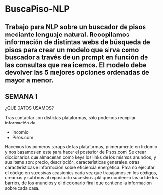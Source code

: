 # BuscaPiso-NLP
Trabajo para NLP sobre un buscador de pisos mediante lenguaje natural. Recopilamos información de distintas webs de búsqueda de pisos para crear un modelo que sirva como buscador a través de un prompt en función de las consultas que realicemos. El modelo debe devolver las 5 mejores opciones ordenadas de mayor a menor.
----------
SEMANA 1
----------

¿QUÉ DATOS USAMOS?

Tras contactar con distintas plataformas, sólo podemos recopilar información de:

 - Indomio
 - Pisos.com
 
 Hacemos los primeros scraps de las plataformas, primeramente en Indomio y nos basamos en este para hacer el posterior de Pisos.com.
 Se crean diccionarios que almacenan como keys los links de los mismos anuncios, y sus items son: precio, descripción, características generales, otras características e información sobre eficiencia energética.
 Para no ejecutar el código en sucesivas ocasionies cada vez que trabajamos en los códigos, creamos y subimos al repositorio sucesivos .pkl que contienen las url de los barrios, de los anuncios y el diccionario final que contiene la información sobre cada casa.

